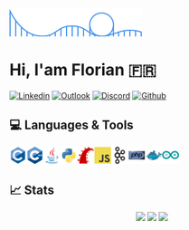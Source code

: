 <img src="images/banner.svg"></img>

# Hi, I'am Florian :fr: 
[![Linkedin](https://img.shields.io/badge/-LinkedIn-blue?style=flat&logo=Linkedin&logoColor=white)](https://www.linkedin.com/in/florian-giacinti-8b9684194/)
[![Outlook](https://img.shields.io/badge/-Outlook-0078D4?style=flat&logo=Microsoft-Outlook&logoColor=white)](mailto:f.giacinti@outlook.com)
[![Discord](https://img.shields.io/badge/-Discord-7289DA?style=flat&logo=Discord&logoColor=white)](https://discordapp.com/users/244853581994393600)
[![Github](https://img.shields.io/badge/-Github-23272A?style=flat&logo=Github&logoColor=white)](https://github.com/MrUnic0rn0)

## :computer: Languages & Tools
<img src = 'https://raw.githubusercontent.com/devicons/devicon/master/icons/c/c-original.svg' width='30'/><img src = 'https://raw.githubusercontent.com/devicons/devicon/master/icons/cplusplus/cplusplus-original.svg' width='30'/><img src = 'https://raw.githubusercontent.com/devicons/devicon/master/icons/java/java-original.svg' width='30'/><img src = 'https://raw.githubusercontent.com/devicons/devicon/master/icons/python/python-original.svg' width='30'/><img src = 'https://raw.githubusercontent.com/devicons/devicon/master/icons/rails/rails-plain.svg' width='30'/><img src = 'https://raw.githubusercontent.com/devicons/devicon/master/icons/javascript/javascript-original.svg' width='30'/><img src = 'https://raw.githubusercontent.com/devicons/devicon/master/icons/apachekafka/apachekafka-original.svg' width='30'/><img src = 'https://raw.githubusercontent.com/devicons/devicon/master/icons/php/php-original.svg' width='30'/><img src = 'https://raw.githubusercontent.com/devicons/devicon/master/icons/docker/docker-original.svg' width='30'/><img src = 'https://raw.githubusercontent.com/devicons/devicon/master/icons/arduino/arduino-original.svg' width='30'/>

## :chart_with_upwards_trend:	Stats

<p align="center">
  <img width="48%" src="https://github-readme-stats.vercel.app/api?username=MrUnic0rn0&show_icons=true&hide_border=true&include_all_commits=true&count_private=true&theme=tokyonight" />
  <img width="48%" src="https://github-readme-streak-stats.herokuapp.com/?user=MrUnic0rn0&hide_border=true&theme=tokyonight" />
  <img src="https://novatorem-mrunic0rn0.vercel.app/api/spotify/?background_color=1A1B27&border_color=1A1B27" height="150px"/>
</p>
